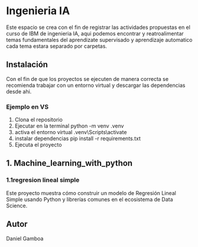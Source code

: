 # Ingenieria IA

Este espacio se crea con el fin de registrar las actividades propuestas en el curso de IBM de ingenieria IA, aqui podemos encontrar y reatroalimentar temas fundamentales del aprendizate supervisado y aprendizaje automatico cada tema estara separado por carpetas.


## Instalación

Con el fin de que los proyectos se ejecuten de manera correcta se recomienda trabajar con un entorno virtual y descargar las dependencias desde ahi.

### Ejemplo en VS

1. Clona el repositorio
2. Ejecutar en la terminal python -m venv .venv
3. activa el entorno virtual .venv\Scripts\activate
4. instalar dependencias pip install -r requirements.txt
3. Ejecuta el proyecto

## 1. Machine_learning_with_python

### 1.1regresion lineal simple

Este proyecto muestra cómo construir un modelo de Regresión Lineal Simple usando Python y librerías comunes en el ecosistema de Data Science.




## Autor
Daniel Gamboa
